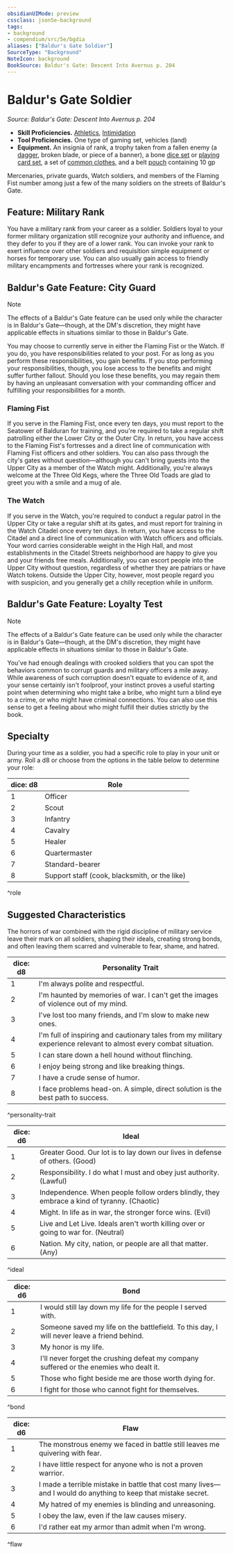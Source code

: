```yaml
---
obsidianUIMode: preview
cssclass: json5e-background
tags:
- background
- compendium/src/5e/bgdia
aliases: ["Baldur's Gate Soldier"]
SourceType: "Background"
NoteIcon: background
BookSource: Baldur's Gate: Descent Into Avernus p. 204
---
```

# Baldur's Gate Soldier
*Source: Baldur's Gate: Descent Into Avernus p. 204*  

- **Skill Proficiencies.** [Athletics](z_Mechanics/CLI/rules/skills.md#Athletics), [Intimidation](z_Mechanics/CLI/rules/skills.md#Intimidation)  
- **Tool Proficiencies.** One type of gaming set, vehicles (land)  
- **Equipment.** An insignia of rank, a trophy taken from a fallen enemy (a [dagger](dagger.md), broken blade, or piece of a banner), a bone [dice set](dice-set.md) or [playing card set](playing-card-set.md), a set of [common clothes](common-clothes.md), and a belt [pouch](pouch.md) containing 10 gp  

Mercenaries, private guards, Watch soldiers, and members of the Flaming Fist number among just a few of the many soldiers on the streets of Baldur's Gate.

## Feature: Military Rank

You have a military rank from your career as a soldier. Soldiers loyal to your former military organization still recognize your authority and influence, and they defer to you if they are of a lower rank. You can invoke your rank to exert influence over other soldiers and requisition simple equipment or horses for temporary use. You can also usually gain access to friendly military encampments and fortresses where your rank is recognized.

## Baldur's Gate Feature: City Guard

> [!note]
> The effects of a Baldur's Gate feature can be used only while the character is in Baldur's Gate—though, at the DM's discretion, they might have applicable effects in situations similar to those in Baldur's Gate.

You may choose to currently serve in either the Flaming Fist or the Watch. If you do, you have responsibilities related to your post. For as long as you perform these responsibilities, you gain benefits. If you stop performing your responsibilities, though, you lose access to the benefits and might suffer further fallout. Should you lose these benefits, you may regain them by having an unpleasant conversation with your commanding officer and fulfilling your responsibilities for a month.

### Flaming Fist

If you serve in the Flaming Fist, once every ten days, you must report to the Seatower of Balduran for training, and you're required to take a regular shift patrolling either the Lower City or the Outer City. In return, you have access to the Flaming Fist's fortresses and a direct line of communication with Flaming Fist officers and other soldiers. You can also pass through the city's gates without question—although you can't bring guests into the Upper City as a member of the Watch might. Additionally, you're always welcome at the Three Old Kegs, where the Three Old Toads are glad to greet you with a smile and a mug of ale.

### The Watch

If you serve in the Watch, you're required to conduct a regular patrol in the Upper City or take a regular shift at its gates, and must report for training in the Watch Citadel once every ten days. In return, you have access to the Citadel and a direct line of communication with Watch officers and officials. Your word carries considerable weight in the High Hall, and most establishments in the Citadel Streets neighborhood are happy to give you and your friends free meals. Additionally, you can escort people into the Upper City without question, regardless of whether they are patriars or have Watch tokens. Outside the Upper City, however, most people regard you with suspicion, and you generally get a chilly reception while in uniform.

## Baldur's Gate Feature: Loyalty Test

> [!note]
> The effects of a Baldur's Gate feature can be used only while the character is in Baldur's Gate—though, at the DM's discretion, they might have applicable effects in situations similar to those in Baldur's Gate.

You've had enough dealings with crooked soldiers that you can spot the behaviors common to corrupt guards and military officers a mile away. While awareness of such corruption doesn't equate to evidence of it, and your sense certainly isn't foolproof, your instinct proves a useful starting point when determining who might take a bribe, who might turn a blind eye to a crime, or who might have criminal connections. You can also use this sense to get a feeling about who might fulfill their duties strictly by the book.

## Specialty

During your time as a soldier, you had a specific role to play in your unit or army. Roll a d8 or choose from the options in the table below to determine your role:

| dice: d8 | Role |
|----------|------|
| 1 | Officer |
| 2 | Scout |
| 3 | Infantry |
| 4 | Cavalry |
| 5 | Healer |
| 6 | Quartermaster |
| 7 | Standard-bearer |
| 8 | Support staff (cook, blacksmith, or the like) |
^role

## Suggested Characteristics

The horrors of war combined with the rigid discipline of military service leave their mark on all soldiers, shaping their ideals, creating strong bonds, and often leaving them scarred and vulnerable to fear, shame, and hatred.

| dice: d8 | Personality Trait |
|----------|-------------------|
| 1 | I'm always polite and respectful. |
| 2 | I'm haunted by memories of war. I can't get the images of violence out of my mind. |
| 3 | I've lost too many friends, and I'm slow to make new ones. |
| 4 | I'm full of inspiring and cautionary tales from my military experience relevant to almost every combat situation. |
| 5 | I can stare down a hell hound without flinching. |
| 6 | I enjoy being strong and like breaking things. |
| 7 | I have a crude sense of humor. |
| 8 | I face problems head-on. A simple, direct solution is the best path to success. |
^personality-trait

| dice: d6 | Ideal |
|----------|-------|
| 1 | Greater Good. Our lot is to lay down our lives in defense of others. (Good) |
| 2 | Responsibility. I do what I must and obey just authority. (Lawful) |
| 3 | Independence. When people follow orders blindly, they embrace a kind of tyranny. (Chaotic) |
| 4 | Might. In life as in war, the stronger force wins. (Evil) |
| 5 | Live and Let Live. Ideals aren't worth killing over or going to war for. (Neutral) |
| 6 | Nation. My city, nation, or people are all that matter. (Any) |
^ideal

| dice: d6 | Bond |
|----------|------|
| 1 | I would still lay down my life for the people I served with. |
| 2 | Someone saved my life on the battlefield. To this day, I will never leave a friend behind. |
| 3 | My honor is my life. |
| 4 | I'll never forget the crushing defeat my company suffered or the enemies who dealt it. |
| 5 | Those who fight beside me are those worth dying for. |
| 6 | I fight for those who cannot fight for themselves. |
^bond

| dice: d6 | Flaw |
|----------|------|
| 1 | The monstrous enemy we faced in battle still leaves me quivering with fear. |
| 2 | I have little respect for anyone who is not a proven warrior. |
| 3 | I made a terrible mistake in battle that cost many lives—and I would do anything to keep that mistake secret. |
| 4 | My hatred of my enemies is blinding and unreasoning. |
| 5 | I obey the law, even if the law causes misery. |
| 6 | I'd rather eat my armor than admit when I'm wrong. |
^flaw